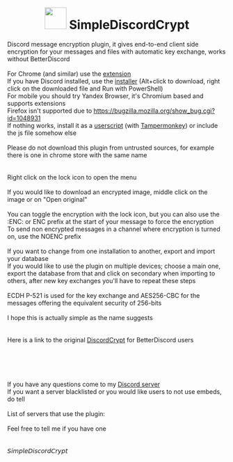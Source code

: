 <h1 align="center">
    <img src="https://gitlab.com/An0/SimpleDiscordCrypt/avatar" height="50" width="50">
    SimpleDiscordCrypt
</h1>

Discord message encryption plugin, it gives end-to-end client side encryption for your messages and files with automatic key exchange, works without BetterDiscord<br>
<br>
For Chrome (and similar) use the [extension](https://chrome.google.com/webstore/detail/simplediscordcrypt/hbplgmpfdabobhnadbfpknppljdfkiia)<br>
If you have Discord installed, use the [installer](https://gitlab.com/An0/SimpleDiscordCrypt/raw/master/SimpleDiscordCryptInstaller.ps1) (Alt+click to download, right click on the downloaded file and Run with PowerShell)<br>
For mobile you should try Yandex Browser, it's Chromium based and supports extensions<br>
Firefox isn't supported due to https://bugzilla.mozilla.org/show_bug.cgi?id=1048931<br>
If nothing works, install it as a [userscript](https://gitlab.com/An0/SimpleDiscordCrypt/raw/master/SimpleDiscordCrypt.user.js) (with [Tampermonkey](https://chrome.google.com/webstore/detail/tampermonkey/dhdgffkkebhmkfjojejmpbldmpobfkfo)) or include the js file somehow else<br>
<br>
Please do not download this plugin from untrusted sources, for example there is one in chrome store with the same name<br>
<br>
<br>
Right click on the lock icon to open the menu<br>
<br>
If you would like to download an encrypted image, middle click on the image or on "Open original"<br>
<br>
You can toggle the encryption with the lock icon, but you can also use the :ENC: or ENC prefix at the start of your message to force the encryption<br>
To send non encrypted messages in a channel where encryption is turned on, use the NOENC prefix<br>
<br>
If you want to change from one installation to another, export and import your database<br>
If you would like to use the plugin on multiple devices; choose a main one, export the database from that and click on secondary when importing to others, after new key exchanges you'll have to repeat these steps<br>
<br>
ECDH P-521 is used for the key exchange and AES256-CBC for the messages offering the equivalent security of 256-bits<br>
<br>
I hope this is actually simple as the name suggests<br>
<br>
<br>
Here is a link to the original [DiscordCrypt](https://gitlab.com/leogx9r/DiscordCrypt) for BetterDiscord users<br>
<br>
<br>
<br>
<br>
<br>
If you have any questions come to my [Discord server](https://discord.gg/6yjzhAm)<br>
If you want a server blacklisted or you would like users to not use embeds, do tell<br>
<br>
List of servers that use the plugin:<br>
<br>
Feel free to tell me if you have one<br>
<br>
<br>
𝘚𝘪𝘮𝘱𝘭𝘦𝘋𝘪𝘴𝘤𝘰𝘳𝘥𝘊𝘳𝘺𝘱𝘵